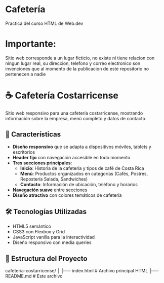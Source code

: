 # Cafetería
Practica del curso HTML de Web.dev

# Importante:
Sitio web corresponde a un lugar ficticio, no existe ni tiene relacion con ningun lugar real, su direccion, telefono y correo electronico son invenciones que al momento de la publicacion de este repositorio no pertenecen a nadie 

# ☕ Cafetería Costarricense

Sitio web responsivo para una cafetería costarricense, mostrando información sobre la empresa, menú completo y datos de contacto.

## 🚀 Características

- **Diseño responsivo** que se adapta a dispositivos móviles, tablets y escritorios
- **Header fijo** con navegación accesible en todo momento
- **Tres secciones principales**:
  - **Inicio**: Historia de la cafetería y tipos de café de Costa Rica
  - **Menú**: Productos organizados en categorías (Cafés, Postres, Repostería Salada, Sandwiches)
  - **Contacto**: Información de ubicación, teléfono y horarios
- **Navegación suave** entre secciones
- **Diseño atractivo** con colores temáticos de cafetería

## 🛠️ Tecnologías Utilizadas

- HTML5 semántico
- CSS3 con Flexbox y Grid
- JavaScript vanilla para la interactividad
- Diseño responsivo con media queries

## 📁 Estructura del Proyecto
cafeteria-costarricense/
│
├── index.html # Archivo principal HTML
├── README.md # Este archivo
